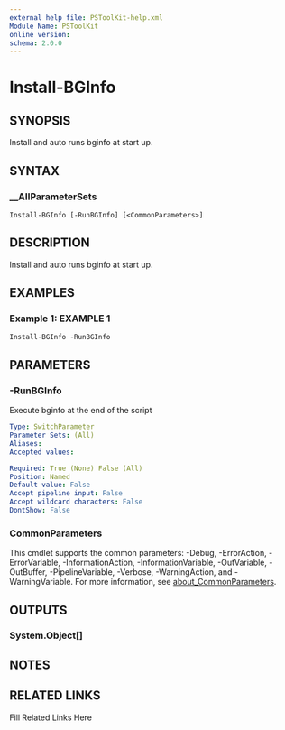 ```yaml
---
external help file: PSToolKit-help.xml
Module Name: PSToolKit
online version: 
schema: 2.0.0
---
```


# Install-BGInfo

## SYNOPSIS

Install and auto runs bginfo at start up.

## SYNTAX

### __AllParameterSets

```
Install-BGInfo [-RunBGInfo] [<CommonParameters>]
```

## DESCRIPTION

Install and auto runs bginfo at start up.


## EXAMPLES

### Example 1: EXAMPLE 1

```
Install-BGInfo -RunBGInfo
```








## PARAMETERS

### -RunBGInfo

Execute bginfo at the end of the script

```yaml
Type: SwitchParameter
Parameter Sets: (All)
Aliases: 
Accepted values: 

Required: True (None) False (All)
Position: Named
Default value: False
Accept pipeline input: False
Accept wildcard characters: False
DontShow: False
```


### CommonParameters

This cmdlet supports the common parameters: -Debug, -ErrorAction, -ErrorVariable, -InformationAction, -InformationVariable, -OutVariable, -OutBuffer, -PipelineVariable, -Verbose, -WarningAction, and -WarningVariable. For more information, see [about_CommonParameters](http://go.microsoft.com/fwlink/?LinkID=113216).

## OUTPUTS

### System.Object[]


## NOTES



## RELATED LINKS

Fill Related Links Here

